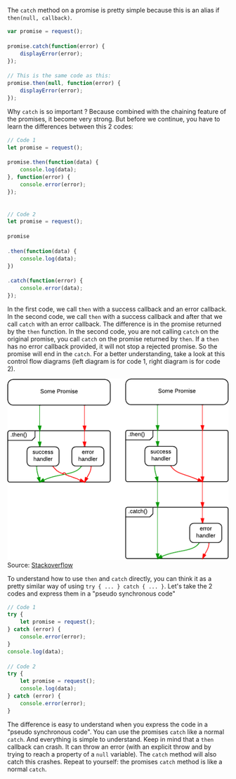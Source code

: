The `catch` method on a promise is pretty simple because this is an alias if `then(null, callback)`.

```javascript
var promise = request();

promise.catch(function(error) {
    displayError(error); 
});

// This is the same code as this:
promise.then(null, function(error) {
    displayError(error);
});
```

Why `catch` is so important ? Because combined with the chaining feature of the promises, it become very strong. But before we continue, you have to learn the differences between this 2 codes:

```javascript
// Code 1
let promise = request();

promise.then(function(data) {
    console.log(data);
}, function(error) {
    console.error(error);
});


// Code 2
let promise = request();

promise

.then(function(data) {
    console.log(data);
})

.catch(function(error) {
    console.error(data); 
});
```

In the first code, we call `then` with a success callback and an error callback. In the second code, we call `then` with a success callback and after that we call `catch` with an error callback. The difference is in the promise returned by the `then` function. In the second code, you are not calling `catch` on the original promise, you call `catch` on the promise returned by `then`. If a `then` has no error callback provided, it will not stop a rejected promise. So the promise will end in the `catch`. For a better understanding, take a look at this control flow diagrams (left diagram is for code 1, right diagram is for code 2).

![Control flow diagram](diagram.png)
Source: [Stackoverflow](https://stackoverflow.com/questions/24662289/when-is-thensuccess-fail-considered-an-antipattern-for-promises)

To understand how to use `then` and `catch` directly, you can think it as a pretty similar way of using `try { ... } catch { ... }`. Let's take the 2 codes and express them in a "pseudo synchronous code"

```javascript
// Code 1
try {
    let promise = request();    
} catch (error) {
    console.error(error);
}
console.log(data);

// Code 2
try {
    let promise = request();
    console.log(data);
} catch (error) {
    console.error(error);
}
```

The difference is easy to understand when you express the code in a "pseudo synchronous code". You can use the promises `catch` like a normal `catch`. And everything is simple to understand. Keep in mind that a `then` callback can crash. It can throw an error (with an explicit throw and by trying to reach a property of a `null` variable). The `catch` method will also catch this crashes. Repeat to yourself: the promises `catch` method is like a normal `catch`.
